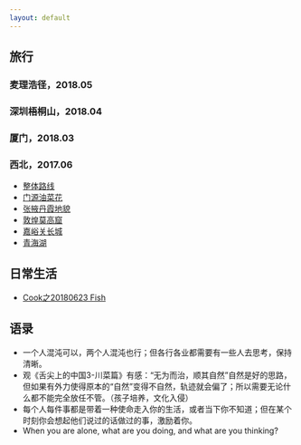 ```yaml
---
layout: default
---
```


## 旅行

### 麦理浩径，2018.05

### 深圳梧桐山，2018.04

### 厦门，2018.03

### 西北，2017.06
  * [整体路线](./xibei.html)
  * [门源油菜花](./menyuan.html) 
  * [张掖丹霞地貌](./zhangye.html)
  * [敦煌莫高窟](./dunhuang.html)
  * [嘉峪关长城](./jyg.html)
  * [青海湖](./qhh.html)

## 日常生活
  * [Cook之20180623 Fish](./../life/20180623-fish.html)

## 语录
  * 一个人混沌可以，两个人混沌也行；但各行各业都需要有一些人去思考，保持清晰。
  * 观《舌尖上的中国3-川菜篇》有感：“无为而治，顺其自然”自然是好的思路，但如果有外力使得原本的“自然”变得不自然，轨迹就会偏了；所以需要无论什么都不能完全放任不管。（孩子培养，文化入侵）
  * 每个人每件事都是带着一种使命走入你的生活，或者当下你不知道；但在某个时刻你会想起他们说过的话做过的事，激励着你。
  * When you are alone, what are you doing, and what are you thinking?
